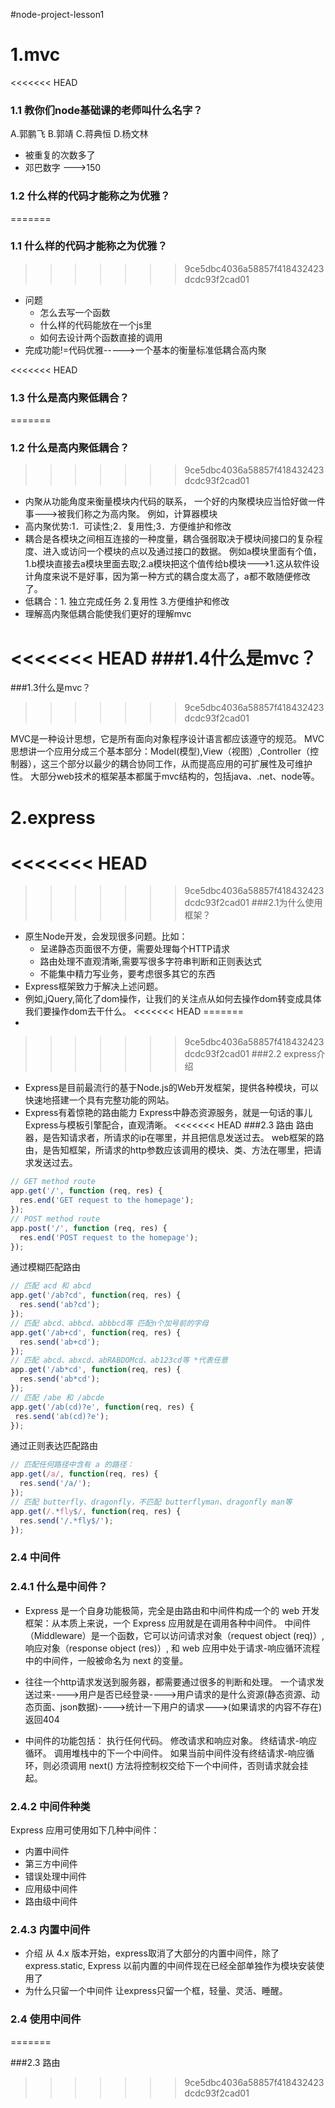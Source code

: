 #node-project-lesson1 
# 1.mvc
<<<<<<< HEAD
### 1.1 教你们node基础课的老师叫什么名字？
A.郭鹏飞 B.郭靖 C.蒋典恒 D.杨文林
- 被重复的次数多了
- 邓巴数字 --->150
### 1.2 什么样的代码才能称之为优雅？
=======

### 1.1 什么样的代码才能称之为优雅？
>>>>>>> 9ce5dbc4036a58857f418432423dcdc93f2cad01

- 问题
  + 怎么去写一个函数
  + 什么样的代码能放在一个js里
  + 如何去设计两个函数直接的调用
- 完成功能!=代码优雅----->一个基本的衡量标准低耦合高内聚

<<<<<<< HEAD
### 1.3 什么是高内聚低耦合？
=======
### 1.2 什么是高内聚低耦合？
>>>>>>> 9ce5dbc4036a58857f418432423dcdc93f2cad01

- 内聚从功能角度来衡量模块内代码的联系，
  一个好的内聚模块应当恰好做一件事--->被我们称之为高内聚。
  例如，计算器模块
- 高内聚优势:1．可读性;2．复用性;3．方便维护和修改
- 耦合是各模块之间相互连接的一种度量，耦合强弱取决于模块间接口的复杂程度、进入或访问一个模块的点以及通过接口的数据。
  例如a模块里面有个值，1.b模块直接去a模块里面去取;2.a模块把这个值传给b模块--->1.这从软件设计角度来说不是好事，因为第一种方式的耦合度太高了，a都不敢随便修改了。
- 低耦合：1. 独立完成任务 2.复用性 3.方便维护和修改 
- 理解高内聚低耦合能使我们更好的理解mvc

<<<<<<< HEAD
###1.4什么是mvc？
=======
###1.3什么是mvc？
>>>>>>> 9ce5dbc4036a58857f418432423dcdc93f2cad01

MVC是一种设计思想，它是所有面向对象程序设计语言都应该遵守的规范。
MVC思想讲一个应用分成三个基本部分：Model(模型),View（视图）,Controller（控制器），这三个部分以最少的耦合协同工作，从而提高应用的可扩展性及可维护性。
大部分web技术的框架基本都属于mvc结构的，包括java、.net、node等。

# 2.express
<<<<<<< HEAD
=======

>>>>>>> 9ce5dbc4036a58857f418432423dcdc93f2cad01
###2.1为什么使用框架？
- 原生Node开发，会发现很多问题。比如：
  + 呈递静态页面很不方便，需要处理每个HTTP请求
  + 路由处理不直观清晰,需要写很多字符串判断和正则表达式
  + 不能集中精力写业务，要考虑很多其它的东西
- Express框架致力于解决上述问题。
- 例如,jQuery,简化了dom操作，让我们的关注点从如何去操作dom转变成具体我们要操作dom去干什么。
<<<<<<< HEAD
=======
- 
>>>>>>> 9ce5dbc4036a58857f418432423dcdc93f2cad01
###2.2 express介绍
- Express是目前最流行的基于Node.js的Web开发框架，提供各种模块，可以快速地搭建一个具有完整功能的网站。
- Express有着惊艳的路由能力
  Express中静态资源服务，就是一句话的事儿
  Express与模板引擎配合，直观清晰。
<<<<<<< HEAD
###2.3 路由
路由器，是告知请求者，所请求的ip在哪里，并且把信息发送过去。
web框架的路由，是告知框架，所请求的http参数应该调用的模块、类、方法在哪里，把请求发送过去。
``` javascript
// GET method route
app.get('/', function (req, res) {
  res.end('GET request to the homepage');
});
// POST method route
app.post('/', function (req, res) {
  res.end('POST request to the homepage');
});
```
通过模糊匹配路由
``` javascript
// 匹配 acd 和 abcd
app.get('/ab?cd', function(req, res) {
  res.send('ab?cd');
});
// 匹配 abcd、abbcd、abbbcd等 匹配n个加号前的字母
app.get('/ab+cd', function(req, res) {
  res.send('ab+cd');
});
// 匹配 abcd、abxcd、abRABDOMcd、ab123cd等 *代表任意
app.get('/ab*cd', function(req, res) {
  res.send('ab*cd');
});
// 匹配 /abe 和 /abcde
app.get('/ab(cd)?e', function(req, res) {
 res.send('ab(cd)?e');
});
```
通过正则表达匹配路由
``` javascript
// 匹配任何路径中含有 a 的路径：
app.get(/a/, function(req, res) {
  res.send('/a/');
});
// 匹配 butterfly、dragonfly，不匹配 butterflyman、dragonfly man等
app.get(/.*fly$/, function(req, res) {
  res.send('/.*fly$/');
});
```
### 2.4 中间件
### 2.4.1 什么是中间件？
- Express 是一个自身功能极简，完全是由路由和中间件构成一个的 web 开发框架：从本质上来说，一个 Express 应用就是在调用各种中间件。
  中间件（Middleware）是一个函数，它可以访问请求对象（request object (req)）, 响应对象（response object (res)）, 和 web 应用中处于请求-响应循环流程中的中间件，一般被命名为 next 的变量。

- 往往一个http请求发送到服务器，都需要通过很多的判断和处理。
  一个请求发送过来---->用户是否已经登录---->用户请求的是什么资源(静态资源、动态页面、json数据)---->统计一下用户的请求--->(如果请求的内容不存在)返回404

- 中间件的功能包括：
  执行任何代码。
  修改请求和响应对象。
  终结请求-响应循环。
  调用堆栈中的下一个中间件。
  如果当前中间件没有终结请求-响应循环，则必须调用 next() 方法将控制权交给下一个中间件，否则请求就会挂起。

### 2.4.2 中间件种类
Express 应用可使用如下几种中间件：
  + 内置中间件
  + 第三方中间件
  + 错误处理中间件
  + 应用级中间件
  + 路由级中间件

### 2.4.3 内置中间件
- 介绍
从 4.x 版本开始，express取消了大部分的内置中间件，除了 express.static, Express 以前内置的中间件现在已经全部单独作为模块安装使用了
- 为什么只留一个中间件
让express只留一个框，轻量、灵活、睡醒。

### 2.4 使用中间件

=======

###2.3 路由
>>>>>>> 9ce5dbc4036a58857f418432423dcdc93f2cad01

